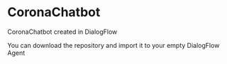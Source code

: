 # CoronaChatbot
CoronaChatbot created in DialogFlow


You can download the repository and import it to your empty DialogFlow Agent
